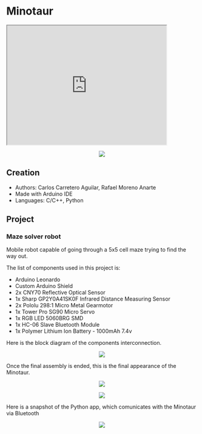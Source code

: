 # Minotaur
 <iframe width="420" height="315" align="center"
src="https://youtu.be/KZMLZhUHgcc">
</iframe> 

<p align="center">
  <img src="https://github.com/carloscarretero/Minotauro/blob/master/games_minotaur.jpg" />
</p>

## Creation
  - Authors: Carlos Carretero Aguilar, Rafael Moreno Anarte
  - Made with Arduino IDE
  - Languages: C/C++, Python
  
## Project
### Maze solver robot
Mobile robot capable of going through a 5x5 cell maze trying to find the way out.

The list of components used in this project is:
- Arduino Leonardo
- Custom Arduino Shield
- 2x CNY70 Reflective Optical Sensor
- 1x Sharp GP2Y0A41SK0F Infrared Distance Measuring Sensor
- 2x Pololu 298:1 Micro Metal Gearmotor
- 1x Tower Pro SG90 Micro Servo
- 1x RGB LED 5060BRG SMD
- 1x HC-06 Slave Bluetooth Module
- 1x Polymer Lithium Ion Battery - 1000mAh 7.4v

Here is the block diagram of the components interconnection.
<p align="center">
  <img src="https://github.com/carloscarretero/Minotauro/blob/master/BlockDiagram.png" />
</p>

Once the final assembly is ended, this is the final appearance of the Minotaur.
<p align="center">
  <img src="https://github.com/carloscarretero/Minotauro/blob/master/MF1.jpg" />
</p>
<p align="center">
  <img src="https://github.com/carloscarretero/Minotauro/blob/master/MF2.jpg" />
</p>

Here is a snapshot of the Python app, which comunicates with the Minotaur via Bluetooth
<p align="center">
  <img src="https://github.com/carloscarretero/Minotauro/blob/master/app.PNG" />
</p>
